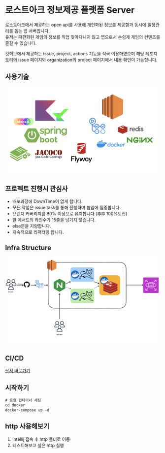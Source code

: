 # 로스트아크 정보제공 플랫폼 Server
로스트아크에서 제공하는 open api를 사용해 개인화된 정보를 제공함과 동시에 일정관리를 돕는 앱 서버입니다.<br>
유저는 파편화된 게임의 정보를 직업 찾아다니지 않고 앱으로서 손쉽게 게임의 컨텐츠를 즐길 수 있습니다.

깃허브에서 제공하는 issue, project, actions 기능을 적극 이용하였으며 해당 레포지토리의 issue 페이지와 organization의 project 페이지에서 내용 확인이 가능합니다.

## 사용기술
![tech-stack](./doc/tech-stack.001.jpeg)

## 프로젝트 진행시 관심사
- 배포과정에 DownTime이 없게 합니다.
- 모든 작업은 issue task를 통해 진행하며 협업에 집중합니다.
- 브랜치 커버리지를 80% 이상으로 유지합니다.(추후 100%도전)
- 한 메서드의 라인수가 15줄을 넘기지 않습니다.
- else문을 지양합니다.
- 지속적으로 리팩터링 합니다.

## Infra Structure
![인프라스트럭쳐](./doc/infra-structure.001.jpeg)

## CI/CD
[문서 바로가기](doc/ci-cd.md)


## 시작하기
```shell
# 로컬 컨테이너 세팅
cd docker
docker-compose up -d
```

## http 사용해보기
1. intellij 접속 후 http 폴더로 이동
2. 테스트해보고 싶은 http 실행


